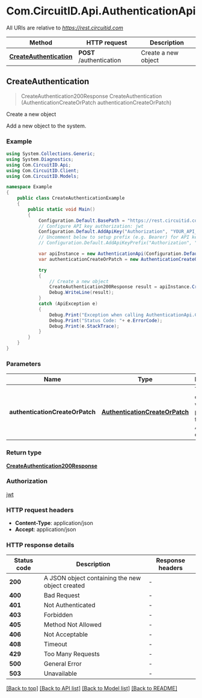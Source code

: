 # Com.CircuitID.Api.AuthenticationApi

All URIs are relative to *https://rest.circuitid.com*

Method | HTTP request | Description
------------- | ------------- | -------------
[**CreateAuthentication**](AuthenticationApi.md#createauthentication) | **POST** /authentication | Create a new object



## CreateAuthentication

> CreateAuthentication200Response CreateAuthentication (AuthenticationCreateOrPatch authenticationCreateOrPatch)

Create a new object

Add a new object to the system.

### Example

```csharp
using System.Collections.Generic;
using System.Diagnostics;
using Com.CircuitID.Api;
using Com.CircuitID.Client;
using Com.CircuitID.Models;

namespace Example
{
    public class CreateAuthenticationExample
    {
        public static void Main()
        {
            Configuration.Default.BasePath = "https://rest.circuitid.com";
            // Configure API key authorization: jwt
            Configuration.Default.AddApiKey("Authorization", "YOUR_API_KEY");
            // Uncomment below to setup prefix (e.g. Bearer) for API key, if needed
            // Configuration.Default.AddApiKeyPrefix("Authorization", "Bearer");

            var apiInstance = new AuthenticationApi(Configuration.Default);
            var authenticationCreateOrPatch = new AuthenticationCreateOrPatch(); // AuthenticationCreateOrPatch | The JSON object that will be posted to the REST API endpoint.

            try
            {
                // Create a new object
                CreateAuthentication200Response result = apiInstance.CreateAuthentication(authenticationCreateOrPatch);
                Debug.WriteLine(result);
            }
            catch (ApiException e)
            {
                Debug.Print("Exception when calling AuthenticationApi.CreateAuthentication: " + e.Message );
                Debug.Print("Status Code: "+ e.ErrorCode);
                Debug.Print(e.StackTrace);
            }
        }
    }
}
```

### Parameters


Name | Type | Description  | Notes
------------- | ------------- | ------------- | -------------
 **authenticationCreateOrPatch** | [**AuthenticationCreateOrPatch**](AuthenticationCreateOrPatch.md)| The JSON object that will be posted to the REST API endpoint. | 

### Return type

[**CreateAuthentication200Response**](CreateAuthentication200Response.md)

### Authorization

[jwt](../README.md#jwt)

### HTTP request headers

- **Content-Type**: application/json
- **Accept**: application/json


### HTTP response details
| Status code | Description | Response headers |
|-------------|-------------|------------------|
| **200** | A JSON object containing the new object created |  -  |
| **400** | Bad Request |  -  |
| **401** | Not Authenticated |  -  |
| **403** | Forbidden |  -  |
| **405** | Method Not Allowed |  -  |
| **406** | Not Acceptable |  -  |
| **408** | Timeout |  -  |
| **429** | Too Many Requests |  -  |
| **500** | General Error |  -  |
| **503** | Unavailable |  -  |

[[Back to top]](#)
[[Back to API list]](../README.md#documentation-for-api-endpoints)
[[Back to Model list]](../README.md#documentation-for-models)
[[Back to README]](../README.md)

